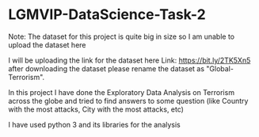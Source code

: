 # LGMVIP-DataScience-Task-2

Note: The dataset for this project is quite big in size so I am unable to upload the dataset here

I will be uploading the link for the dataset here 
Link:  https://bit.ly/2TK5Xn5
after downloading the dataset please rename the dataset as "Global-Terrorism". 

In this project I have done the Exploratory Data Analysis on Terrorism across the globe and tried to find answers to some question (like Country with the most attacks, City with the most attacks, etc)

I have used python 3 and its libraries for the analysis
